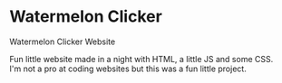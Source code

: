 # Watermelon Clicker
Watermelon Clicker Website

Fun little website made in a night with HTML, a little JS and some CSS.  
I'm not a pro at coding websites but this was a fun little project.
